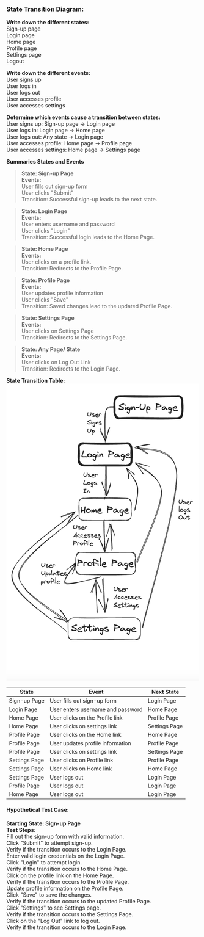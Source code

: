 ### State Transition Diagram:
**Write down the different states:**
<br>Sign-up page
<br>Login page
<br>Home page
<br>Profile page
<br>Settings page
<br>Logout

**Write down the different events:**
<br>User signs up
<br>User logs in
<br>User logs out
<br>User accesses profile
<br>User accesses settings

**Determine which events cause a transition between states:**
<br>User signs up: Sign-up page → Login page
<br>User logs in: Login page → Home page
<br>User logs out: Any state → Login page
<br>User accesses profile: Home page → Profile page
<br>User accesses settings: Home page → Settings page

**Summaries States and Events**

>**State: Sign-up Page**
<br>**Events:**
<br>User fills out sign-up form
<br>User clicks "Submit"
<br>Transition: Successful sign-up leads to the next state.

>**State: Login Page**
<br>**Events:**
<br>User enters username and password
<br>User clicks "Login"
<br>Transition: Successful login leads to the Home Page.

>**State: Home Page**
<br>**Events:**
<br>User clicks on a profile link.
<br>Transition: Redirects to the Profile Page.

>**State: Profile Page**
<br>**Events:**
<br>User updates profile information
<br>User clicks "Save"
<br>Transition: Saved changes lead to the updated Profile Page.

>**State: Settings Page**
<br>**Events:**
<br>User clicks on Settings Page
<br>Transition: Redirects to the Settings Page. 

>**State: Any Page/ State**
<br>**Events:**
<br>User clicks on Log Out Link
<br>Transition: Redirects to the Login Page.

**State Transition Table:**
<br> ![](Screenshot%202023-05-22%20at%2011.58.30.png)

| State         | Event                             | Next State    |
|---------------|-----------------------------------|---------------|
| Sign-up Page  | User fills out sign-up form       | Login Page    |
| Login Page    | User enters username and password | Home Page     |
| Home Page     | User clicks on the Profile link   | Profile Page  |
| Home Page     | User clicks on settings link      | Settings Page |
| Profile Page  | User clicks on the Home link      | Home Page     |
| Profile Page  | User updates profile information  | Profile Page  |
| Profile Page  | User clicks on settings link      | Settings Page |
| Settings Page | User clicks on Profile link       | Profile Page  |
| Settings Page | User clicks on Home link          | Home Page     |
| Settings Page | User logs out                     | Login Page    |
| Profile Page  | User logs out                     | Login Page    |
| Home Page     | User logs out                     | Login Page    |

#### **Hypothetical Test Case:**
**Starting State: Sign-up Page**
<br>**Test Steps:**
<br>Fill out the sign-up form with valid information.
<br>Click "Submit" to attempt sign-up.
<br>Verify if the transition occurs to the Login Page.
<br>Enter valid login credentials on the Login Page.
<br>Click "Login" to attempt login.
<br>Verify if the transition occurs to the Home Page.
<br>Click on the profile link on the Home Page.
<br>Verify if the transition occurs to the Profile Page.
<br>Update profile information on the Profile Page.
<br>Click "Save" to save the changes.
<br>Verify if the transition occurs to the updated Profile Page.
<br>Click "Settings" to see Settings page.
<br>Verify if the transition occurs to the Settings Page.
<br>Click on the "Log Out" link to log out.
<br>Verify if the transition occurs to the Login Page.
